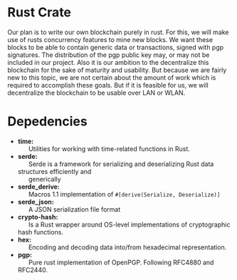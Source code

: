 # Rust Crate

Our plan is to write our own blockchain purely in rust. For this, we will make use of rusts concurrency features to mine new 
blocks. We want these blocks to be able to contain generic data or transactions, signed with pgp signatures. The distribution
of the pgp public key may, or may not be included in our project. Also it is our ambition to the decentralize this blockchain
for the sake of maturity and usability. But because we are fairly new to this topic, we are not certain about the amount of 
work which is required to accomplish these goals. But if it is feasible for us, we will decentralize the blockchain to be 
usable over LAN or WLAN.

# Depedencies
* **time:**  
  &nbsp;&nbsp;&nbsp;&nbsp;&nbsp;&nbsp;Utilities for working with time-related functions in Rust.
* **serde:**  
  &nbsp;&nbsp;&nbsp;&nbsp;&nbsp;&nbsp;Serde is a framework for serializing and deserializing Rust data structures efficiently 
  and  
  &nbsp;&nbsp;&nbsp;&nbsp;&nbsp;&nbsp;generically
* **serde_derive:**  
  &nbsp;&nbsp;&nbsp;&nbsp;&nbsp;&nbsp;Macros 1.1 implementation of ```#[derive(Serialize, Deserialize)]```
* **serde_json:**  
  &nbsp;&nbsp;&nbsp;&nbsp;&nbsp;&nbsp;A JSON serialization file format
* **crypto-hash:**  
  &nbsp;&nbsp;&nbsp;&nbsp;&nbsp;&nbsp;Is a Rust wrapper around OS-level implementations of cryptographic hash functions.
* **hex:**    
  &nbsp;&nbsp;&nbsp;&nbsp;&nbsp;&nbsp;Encoding and decoding data into/from hexadecimal representation.
* **pgp:**  
  &nbsp;&nbsp;&nbsp;&nbsp;&nbsp;&nbsp;Pure rust implementation of OpenPGP. Following RFC4880 and RFC2440.
